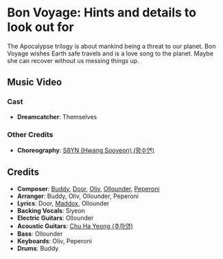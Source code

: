# Bon Voyage: Hints and details to look out for

The Apocalypse trilogy is about mankind being a threat to our planet.
Bon Voyage wishes Earth safe travels and is a love song to the planet.
Maybe she can recover without us messing things up.

## Music Video

### Cast

* **Dreamcatcher**: Themselves

### Other Credits

* **Choreography**: [S8YN (Hwang Sooyeon) (황수연)](https://kpop.fandom.com/wiki/Hwang_Sooyeon)

## Credits

* **Composer**: [Buddy](https://www.discogs.com/artist/11137934-Buddy-41), [Door](https://www.discogs.com/artist/7653288-Door-2), [Oliv](https://www.discogs.com/artist/11137955-Oliv-14), [Ollounder](https://www.discogs.com/artist/6450665-Ollounder), [Peperoni](https://www.discogs.com/artist/11137949-Peperoni-3)
* **Arranger**: Buddy, Oliv, Ollounder, Peperoni
* **Lyrics**: Door, [Maddox](https://www.discogs.com/artist/11137943-Maddox-13), Ollounder
* **Backing Vocals**: Siyeon
* **Electric Guitars**: Ollounder
* **Acoustic Guitars**: [Chu Ha Yeong (추하영)](https://www.discogs.com/artist/8101215-%EC%B6%94%ED%95%98%EC%98%81)
* **Bass**: Ollounder
* **Keyboards**: Oliv, Peperoni
* **Drums**: Buddy
